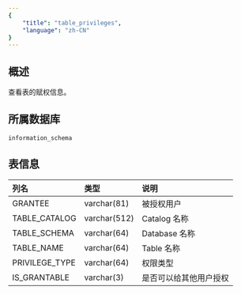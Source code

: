 ```yaml
---
{
    "title": "table_privileges",
    "language": "zh-CN"
}
---
```


## 概述

查看表的赋权信息。

## 所属数据库


`information_schema`


## 表信息

| 列名           | 类型         | 说明                   |
| :------------- | :----------- | :--------------------- |
| GRANTEE        | varchar(81)  | 被授权用户             |
| TABLE_CATALOG  | varchar(512) | Catalog 名称           |
| TABLE_SCHEMA   | varchar(64)  | Database 名称          |
| TABLE_NAME     | varchar(64)  | Table 名称             |
| PRIVILEGE_TYPE | varchar(64)  | 权限类型               |
| IS_GRANTABLE   | varchar(3)   | 是否可以给其他用户授权 |